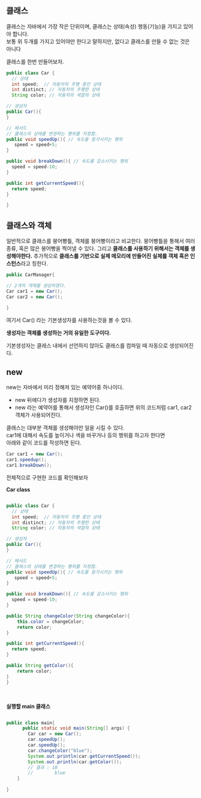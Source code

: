 ## 클래스 
클래스는 자바에서 가장 작은 단위이며,
클래스는 상태(속성) 행동(기능)을 가지고 있어야 합니다. <br>
보통 위 두개를 가지고 있어야만 한다고 말하지만, 없다고 클래스를 만들 수 없는 것은 아니다

클래스를 한번 만들어보자.

```java
public class Car {
  // 상태
  int speed;  // 자동차의 주행 중인 상태
  int distinct; // 자동차의 주행한 상태
  String color; // 자동차의 색깔의 상태

// 생성자
public Car(){
}

// 메서드
// 클래스의 상태를 변경하는 행위를 지정함.  
public void speedUp(){ // 속도를 증가시키는 행위
   speed = speed+5;
}

public void breakDown(){ // 속도를 감소시키는 행위
  speed = speed-10;
}

public int getCurrentSpeed(){
  return speed;
}

}
```

## 클래스와 객체

일반적으로 클래스를 붕어빵틀, 객체를 붕어빵이라고 비교한다.
붕어빵틀을 통해서 여러 종류, 혹은 많은 붕어빵을 찍어낼 수 있다.
그리고 **클래스를 사용하기 위해서는 객체를 생성해야한다.**
추가적으로 **클래스를 기반으로 실제 메모리에 만들어진 실체를 객체 혹은 인스턴스**라고 칭한다.

```java
public CarManager{

// 2개의 객체를 생성하였다.
Car car1 = new Car();
Car car2 = new Car();

}
```
여기서 Car() 라는 기본생성자를 사용하는것을 볼 수 있다.<br>

**생성자는 객체를 생성하는 거의 유일한 도구이다.**
<br>

기본생성자는 클래스 내에서 선언하지 않아도 클래스를 컴파일 때 자동으로 생성되어진다.

## new 
new는 자바에서 미리 정해져 있는 예약어중 하나이다.<br>
  - new 뒤에다가 생성자를 지정하면 된다.
  - new 라는 예약어를 통해서 생성자인 Car()를 호출하면 위의 코드처럼 car1, car2 객체가 사용되어진다.

클래스는 대부분 객체를 생성해야만 일을 시킬 수 있다.<br>
car1에 대해서 속도를 높이거나 색을 바꾸거나 등의 행위를 하고자 한다면<br>
아래와 같이 코드를 작성하면 된다. <br>
```java
Car car1 = new Car();
car1.speedup();
car1.breakDown();
```

전체적으로 구현한 코드를 확인해보자 <br>

**Car class**
```java

public class Car {
  // 상태
  int speed;  // 자동차의 주행 중인 상태
  int distinct; // 자동차의 주행한 상태
  String color; // 자동차의 색깔의 상태

// 생성자
public Car(){
}

// 메서드
// 클래스의 상태를 변경하는 행위를 지정함.  
public void speedUp(){ // 속도를 증가시키는 행위
   speed = speed+5;
}

public void breakDown(){ // 속도를 감소시키는 행위
  speed = speed-10;
}

public String changeColor(String changeColor){
    this.color = changeColor;
    return color;
}

public int getCurrentSpeed(){
  return speed;
}

public String getColor(){
    return color;
}
}

```
<br>

**실행할 main 클래스**

```java

public class main{
      public static void main(String[] args) {
        Car car = new Car();
        car.speedUp();
        car.speedUp();
        car.changeColor("blue");
        System.out.println(car.getCurrentSpeed());
        System.out.println(car.getColor());
        // 결과 : 10
        //        blue
    }
    
}

```













